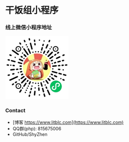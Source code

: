  # 干饭组小程序

 ### 线上微信小程序地址
 ![img](/tmp/mp-weixin.jpg)
 
 ### Contact
 - [博客 https://www.litblc.com](https://www.litblc.com)
 - QQ群(php): 815675006
 - GitHub/ShyZhen
 
